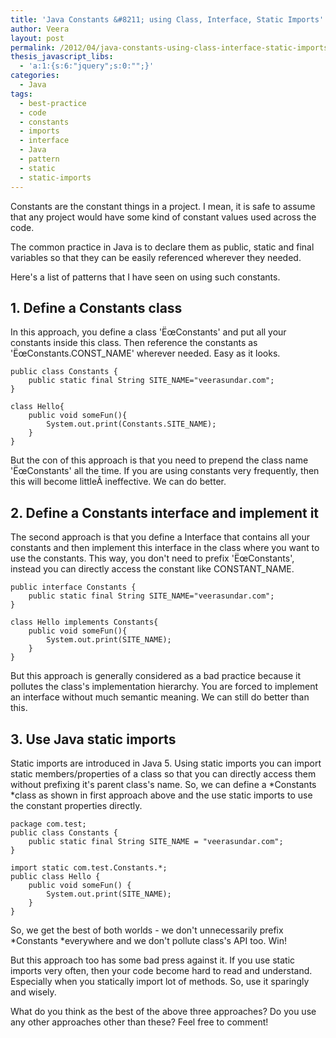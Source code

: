 ```yaml
---
title: 'Java Constants &#8211; using Class, Interface, Static Imports'
author: Veera
layout: post
permalink: /2012/04/java-constants-using-class-interface-static-imports/
thesis_javascript_libs:
  - 'a:1:{s:6:"jquery";s:0:"";}'
categories:
  - Java
tags:
  - best-practice
  - code
  - constants
  - imports
  - interface
  - Java
  - pattern
  - static
  - static-imports
---
```


Constants are the constant things in a project. I mean, it is safe to assume that any project would have some kind of constant values used across the code.

The common practice in Java is to declare them as public, static and final variables so that they can be easily referenced wherever they needed.

Here's a list of patterns that I have seen on using such constants.

## 1. Define a Constants class

In this approach, you define a class 'ËœConstants' and put all your constants inside this class. Then reference the constants as 'ËœConstants.CONST_NAME' wherever needed. Easy as it looks.

    public class Constants {
    	public static final String SITE_NAME="veerasundar.com";
    }

    class Hello{
    	public void someFun(){
    		System.out.print(Constants.SITE_NAME);
    	}
    }

But the con of this approach is that you need to prepend the class name 'ËœConstants' all the time. If you are using constants very frequently, then this will become littleÂ ineffective. We can do better.

## 2. Define a Constants interface and implement it

The second approach is that you define a Interface that contains all your constants and then implement this interface in the class where you want to use the constants. This way, you don't need to prefix 'ËœConstants', instead you can directly access the constant like CONSTANT_NAME.

    public interface Constants {
    	public static final String SITE_NAME="veerasundar.com";
    }

    class Hello implements Constants{
    	public void someFun(){
    		System.out.print(SITE_NAME);
    	}
    }

But this approach is generally considered as a bad practice because it pollutes the class's implementation hierarchy. You are forced to implement an interface without much semantic meaning. We can still do better than this.

## 3. Use Java static imports

Static imports are introduced in Java 5. Using static imports you can import static members/properties of a class so that you can directly access them without prefixing it's parent class's name. So, we can define a *Constants *class as shown in first approach above and the use static imports to use the constant properties directly.

    package com.test;
    public class Constants {
    	public static final String SITE_NAME = "veerasundar.com";
    }

    import static com.test.Constants.*;
    public class Hello {
    	public void someFun() {
    		System.out.print(SITE_NAME);
    	}
    }

So, we get the best of both worlds - we don't unnecessarily prefix *Constants *everywhere and we don't pollute class's API too. Win!

But this approach too has some bad press against it. If you use static imports very often, then your code become hard to read and understand. Especially when you statically import lot of methods. So, use it sparingly and wisely.

What do you think as the best of the above three approaches? Do you use any other approaches other than these? Feel free to comment!